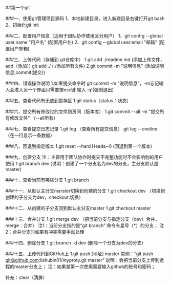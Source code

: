 ##第一个git

###一、使用git管理项目源码
1、本地新建目录，进入新建目录右键打开git bash 
2、初始化git init

###二、配置用户信息（适用于团队协作使用区分用户）
1、git config --global user.name "用户名" (配置用户名)
2、git config --global user.email "邮箱" (配置用户邮箱)

###三、上传代码（存储到.git仓库中）
1.git add ./readme.md (添加上传文件，add（添加）)
  git add ./  (./添加所有文件)
2.git commit -m "说明信息" (添加说明信息,commit(提交))

###四、错误操作说明
1.如果提交命令时 git commit -m "说明信息"，-m忘记输入会进入另一个界面只需要按esc键 输入 :q!(强制退出)

###五、查看代码有无放到暂存区
1.git status（status：状态）

###六、提交所有修改过的文件到房间（版本库）
1.git commit --all -m "提交所有修改文件"  （--all所有）


###七、查看提交日志记录
1.git log  （查看所有提交信息）
  git log --oneline  （在一行显示一条数据）


###八、回退到指定版本
1.git reset --hard Heade~0 (回退到第一个版本)

###九、创建分支
注：主要用于团队协作时提交不完整功能时不会影响别的用户使用
1.git branch dev (说明：创建了一个分支名为dev的分支，主分支默认是master)

###十、查看当前有哪些分支
1.git branch

###十一、从默认主分支marster切换到创建的分支
1.git checkout dev  （切换到创建的子分支为dev，checkout:切换）

###十二、从创建的子分支回到默认主分支master
1.git checkout master

###十三、合并分支
1.git merge dev  （把当前分支与指定分支（dev）合并，merge：合并）
注1：当前分支指的是“git branch” 命令有星号（*）的分支；
注2：合并分支时如果有冲突需要手动处理

###十四、删除分支
1.git branch -d dev  (删除一个分支为dev的分支)

###十五、上传代码到GitHub上
1.git push [地址] master
实例：“git push git@github.com:lishubin01/myproty.git master”
说明：会把当前分支上传到远程的master分支上；
注：如果是第一次使用需要输入github的账号和密码；

补充：clear（清屏）

